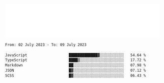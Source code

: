 [![](./hello.svg)](https://blog.yrobot.top?ref=github-yrobot)

<!--START_SECTION:waka-->

```txt
From: 02 July 2023 - To: 09 July 2023

JavaScript                   █████████████▓░░░░░░░░░░░   54.64 %
TypeScript                   ████▒░░░░░░░░░░░░░░░░░░░░   17.72 %
Markdown                     ██░░░░░░░░░░░░░░░░░░░░░░░   07.98 %
JSON                         █▓░░░░░░░░░░░░░░░░░░░░░░░   07.12 %
SCSS                         █▓░░░░░░░░░░░░░░░░░░░░░░░   06.43 %
```

<!--END_SECTION:waka-->
